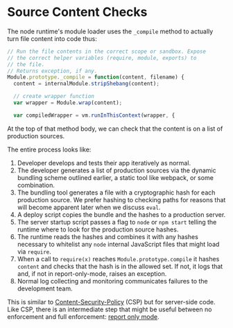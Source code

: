 # Source Content Checks

The node runtime's module loader uses the `_compile` method to actually
turn file content into code thus:

```js
// Run the file contents in the correct scope or sandbox. Expose
// the correct helper variables (require, module, exports) to
// the file.
// Returns exception, if any.
Module.prototype._compile = function(content, filename) {
  content = internalModule.stripShebang(content);

  // create wrapper function
  var wrapper = Module.wrap(content);

  var compiledWrapper = vm.runInThisContext(wrapper, {
```

At the top of that method body, we can check that the content
is on a list of production sources.

The entire process looks like:

1.  Developer develops and tests their app iteratively as normal.
2.  The developer generates a list of production sources via the
    dynamic bundling scheme outlined earlier, a static tool like
    webpack, or some combination.
3.  The bundling tool generates a file with a cryptographic hash
    for each production source.
    We prefer hashing to checking paths for reasons that will become
    apparent later when we discuss `eval`.
4.  A deploy script copies the bundle and the hashes to a production server.
5.  The server startup script passes a flag to `node` or `npm start`
    telling the runtime where to look for the production source hashes.
6.  The runtime reads the hashes and combines it with any hashes necessary
    to whitelist any `node` internal JavaScript files that might load
    via `require`.
7.  When a call to `require(x)` reaches `Module.prototype.compile`
    it hashes `content` and checks that the hash is in the allowed set.
    If not, it logs that and, if not in report-only-mode,
    raises an exception.
8.  Normal log collecting and monitoring communicates failures
    to the development team.

This is similar to [Content-Security-Policy][] (CSP) but for server-side
code.  Like CSP, there is an intermediate step that might be useful
between no enforcement and full enforcement: [report only mode][].

[Content-Security-Policy]: https://developers.google.com/web/fundamentals/security/csp/
[report only mode]: https://developers.google.com/web/fundamentals/security/csp/#report-only
